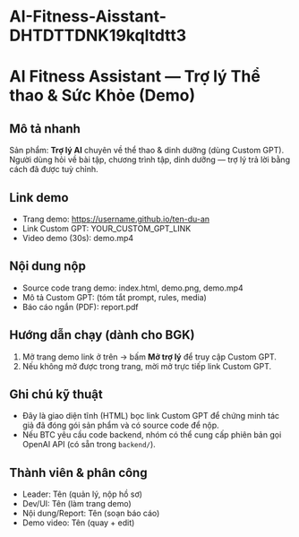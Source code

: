 # AI-Fitness-Aisstant-DHTDTTDNK19kqltdtt3
# AI Fitness Assistant — Trợ lý Thể thao & Sức Khỏe (Demo)

## Mô tả nhanh
Sản phẩm: **Trợ lý AI** chuyên về thể thao & dinh dưỡng (dùng Custom GPT). Người dùng hỏi về bài tập, chương trình tập, dinh dưỡng — trợ lý trả lời bằng cách đã được tuỳ chỉnh.

## Link demo
- Trang demo: https://username.github.io/ten-du-an
- Link Custom GPT: YOUR_CUSTOM_GPT_LINK
- Video demo (30s): demo.mp4

## Nội dung nộp
- Source code trang demo: index.html, demo.png, demo.mp4
- Mô tả Custom GPT: (tóm tắt prompt, rules, media)
- Báo cáo ngắn (PDF): report.pdf

## Hướng dẫn chạy (dành cho BGK)
1. Mở trang demo link ở trên → bấm **Mở trợ lý** để truy cập Custom GPT.  
2. Nếu không mở được trong trang, mời mở trực tiếp link Custom GPT.

## Ghi chú kỹ thuật
- Đây là giao diện tĩnh (HTML) bọc link Custom GPT để chứng minh tác giả đã đóng gói sản phẩm và có source code để nộp.
- Nếu BTC yêu cầu code backend, nhóm có thể cung cấp phiên bản gọi OpenAI API (có sẵn trong `backend/`).

## Thành viên & phân công
- Leader: Tên (quản lý, nộp hồ sơ)  
- Dev/UI: Tên (làm trang demo)  
- Nội dung/Report: Tên (soạn báo cáo)  
- Demo video: Tên (quay + edit)

